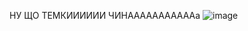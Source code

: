 НУ ЩО ТЕМКИИИИИИ ЧИНАААААААААААа
![image](https://github.com/user-attachments/assets/74fb1b63-0065-4462-865b-d226797b17a8)
